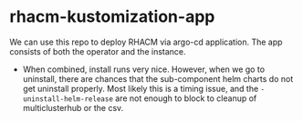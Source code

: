 # rhacm-kustomization-app

We can use this repo to deploy RHACM via argo-cd application.
The app consists of both the operator and the instance.

* When combined, install runs very nice. However, when we go to uninstall,
  there are chances that the sub-component helm charts do not get uninstall properly. Most likely this is a timing issue, and the `- uninstall-helm-release` are not enough to block to cleanup of multiclusterhub or the csv.
